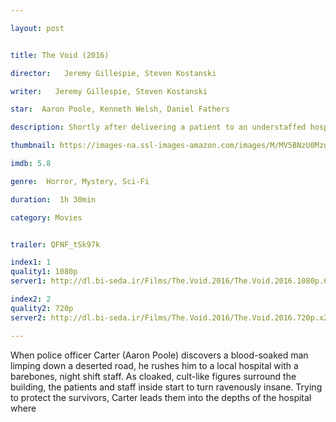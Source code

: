 ```yaml
---

layout: post


title: The Void (2016)

director:   Jeremy Gillespie, Steven Kostanski

writer:   Jeremy Gillespie, Steven Kostanski

star:  Aaron Poole, Kenneth Welsh, Daniel Fathers 

description: Shortly after delivering a patient to an understaffed hospital, a police officer experiences strange and violent occurrences seemingly linked to a group of mysterious hooded figures.

thumbnail: https://images-na.ssl-images-amazon.com/images/M/MV5BNzU0MzgxMjAtYjU0NC00ZWYyLTljZWUtNTRkNzBhZTYwYzY4XkEyXkFqcGdeQXVyMTM2MzgyOTU@._V1_QL50_.jpg

imdb: 5.8

genre:  Horror, Mystery, Sci-Fi 

duration:  1h 30min

category: Movies


trailer: QFNF_tSk97k

index1: 1
quality1: 1080p
server1: http://dl.bi-seda.ir/Films/The.Void.2016/The.Void.2016.1080p.6CH.ShAaNiG.mkv

index2: 2
quality2: 720p
server2: http://dl.bi-seda.ir/Films/The.Void.2016/The.Void.2016.720p.x265.ShAaNiG.mkv

---
```


When police officer Carter (Aaron Poole) discovers a blood-soaked man limping down a deserted road, he rushes him to a local hospital with a barebones, night shift staff. As cloaked, cult-like figures surround the building, the patients and staff inside start to turn ravenously insane. Trying to protect the survivors, Carter leads them into the depths of the hospital where 